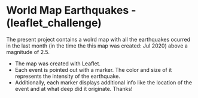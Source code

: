 # World Map Earthquakes - (leaflet_challenge)

The present project contains a wolrd map with all the earthquakes ocurred in the last month (in the time the this map was created: Jul 2020) above a magnitude of 2.5.
  * The map was created with Leaflet.
  * Each event is pointed out with a marker. The color and size of it represents the intensity of the earthquake. 
  * Additionally, each marker displays additional info like the location of the event and at what deep did it originate.
Thanks!
